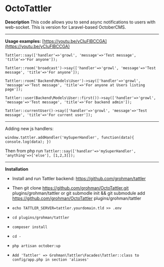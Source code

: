 # OctoTattler

**Description**
This code allows you to send async notifications to users with web-socket. This is version for Laravel-based OctoberCMS.

-------
**Usage examples:** 
[https://youtu.be/yCIuFlBCCGA](https://youtu.be/yCIuFlBCCGA)

    Tattler::say(['handler'=>'growl', 'message'=>'Test message', 'title'=>'For anyone']);

    Tattler::room('broadcast')->say(['handler'=>'growl', 'message'=>'Test message', 'title'=>'For anyone']);

    Tattler::room('Backend\Models\User')->say(['handler'=>'growl', 'message'=>'Test message', 'title'=>'For anyone at Users listing page']);

    Tattler::user(Backend\Models\User::first())->say(['handler'=>'growl', 'message'=>'Test message', 'title'=>'For backend admin']);

    Tattler::currentUser()->say(['handler'=>'growl', 'message'=>'Test message', 'title'=>'For current user']);

-------
Adding new js handlers:

    window.tattler.addHandler('mySuperHandler', function(data){ console.log(data); })

Then from php run `Tattler::say(['handler'=>'mySuperHandler', 'anything'=>['else'], [1,2,3]]);`

-------
**Installation**

 - Install and run Tattler backend: https://github.com/grohman/tattler
 - Then 
    git clone https://github.com/grohman/OctoTattler.git
       plugins/grohman/tattler
   or 
       git submodle init && git submodule add https://github.com/grohman/OctoTattler
       plugins/grohman/tattler

   

 -     echo TATTLER_SERVER=tattler.yourdomain.tld >> .env

 -     cd plugins/grohman/tattler

 -     composer install

 -     cd -

 -     php artisan october:up

 -     Add 'Tattler' => Grohman\Tattler\Facades\Tattler::class to config/app.php in section 'aliases'
